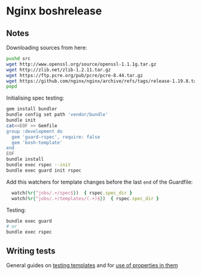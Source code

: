 # Nginx boshrelease

## Notes

Downloading sources from here:
```bash
pushd src
wget http://www.openssl.org/source/openssl-1.1.1g.tar.gz
wget http://zlib.net/zlib-1.2.11.tar.gz
wget https://ftp.pcre.org/pub/pcre/pcre-8.44.tar.gz
wget https://github.com/nginx/nginx/archive/refs/tags/release-1.19.8.tar.gz -O nginx-1.19.8.tar.gz
popd
```

Initialising spec testing:
```bash
gem install bundler
bundle config set path 'vendor/bundle'
bundle init
cat<<EOF >> Gemfile
group :development do
  gem 'guard-rspec', require: false
  gem 'bosh-template'
end
EOF
bundle install
bundle exec rspec --init
bundle exec guard init rspec
```

Add this watchers for template changes before the last `end` of the Guardfile:
```ruby
  watch(%r{^jobs/.+/spec$})  { rspec.spec_dir }
  watch(%r{^jobs/.+/templates/(.+)$})  { rspec.spec_dir }
```

Testing:
```bash
bundle exec guard
# or
bundle exec rspec
```


## Writing tests

General guides on [testing templates](https://bosh.io/docs/job-templates/) and for [use of properties in them](https://bosh.io/docs/jobs/#properties)